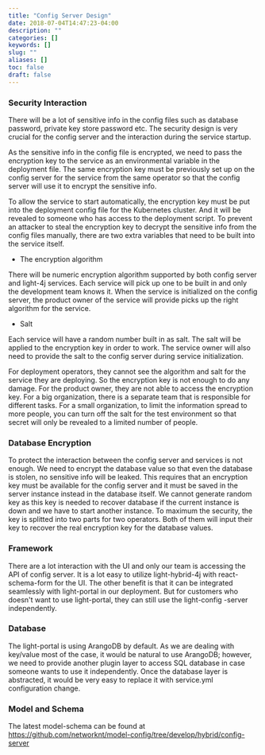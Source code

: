 ```yaml
---
title: "Config Server Design"
date: 2018-07-04T14:47:23-04:00
description: ""
categories: []
keywords: []
slug: ""
aliases: []
toc: false
draft: false
---
```


### Security Interaction

There will be a lot of sensitive info in the config files such as database password, private key store password etc. The security design is very crucial for the config server and the interaction during the service startup. 

As the sensitive info in the config file is encrypted, we need to pass the encryption key to the service as an environmental variable in the deployment file. The same encryption key must be previously set up on the config server for the service from the same operator so that the config server will use it to encrypt the sensitive info. 

To allow the service to start automatically, the encryption key must be put into the deployment config file for the Kubernetes cluster. And it will be revealed to someone who has access to the deployment script. To prevent an attacker to steal the encryption key to decrypt the sensitive info from the config files manually, there are two extra variables that need to be built into the service itself. 

* The encryption algorithm

There will be numeric encryption algorithm supported by both config server and light-4j services. Each service will pick up one to be built in and only the development team knows it. When the service is initialized on the config server, the product owner of the service will provide picks up the right algorithm for the service. 

* Salt

Each service will have a random number built in as salt. The salt will be applied to the encryption key in order to work. The service owner will also need to provide the salt to the config server during service initialization. 

For deployment operators, they cannot see the algorithm and salt for the service they are deploying. So the encryption key is not enough to do any damage. For the product owner, they are not able to access the encryption key. For a big organization, there is a separate team that is responsible for different tasks. For a small organization, to limit the information spread to more people, you can turn off the salt for the test environment so that secret will only be revealed to a limited number of people. 

### Database Encryption

To protect the interaction between the config server and services is not enough. We need to encrypt the database value so that even the database is stolen, no sensitive info will be leaked. This requires that an encryption key must be available for the config server and it must be saved in the server instance instead in the database itself. We cannot generate random key as this key is needed to recover database if the current instance is down and we have to start another instance. To maximum the security, the key is splitted into two parts for two operators. Both of them will input their key to recover the real encryption key for the database values. 

### Framework

There are a lot interaction with the UI and only our team is accessing the API of config server. It is a lot easy to utilize light-hybrid-4j with react-schema-form for the UI. The other benefit is that it can be integrated seamlessly with light-portal in our deployment. But for customers who doesn't want to use light-portal, they can still use the light-config -server independently. 

### Database

The light-portal is using ArangoDB by default. As we are dealing with key/value most of the case, it would be natural to use ArangoDB; however, we need to provide another plugin layer to access SQL database in case someone wants to use it independently. Once the database layer is abstracted, it would be very easy to replace it with service.yml configuration change. 

### Model and Schema

The latest model-schema can be found at https://github.com/networknt/model-config/tree/develop/hybrid/config-server





